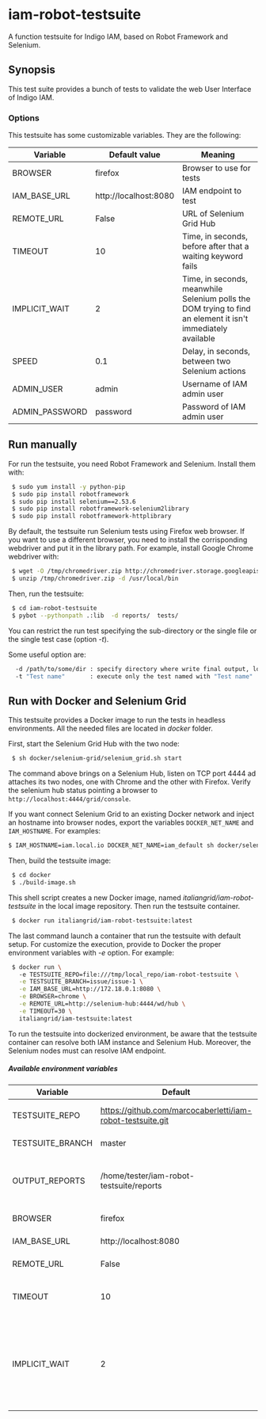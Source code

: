 # iam-robot-testsuite
A function testsuite for Indigo IAM,  based on Robot Framework and Selenium.

## Synopsis
This test suite provides a bunch of tests to validate the web User Interface of Indigo IAM.

### Options
This testsuite has some customizable variables. They are the following:

| Variable       | Default value         | Meaning |
| -------------- | ----------------------| ------- |
| BROWSER        | firefox               | Browser to use for tests |
| IAM_BASE_URL   | http://localhost:8080 | IAM endpoint to test |
| REMOTE_URL     | False                 | URL of Selenium Grid Hub |
| TIMEOUT        | 10                    | Time, in seconds, before after that a waiting keyword fails |
| IMPLICIT_WAIT  | 2                     | Time, in seconds, meanwhile Selenium polls the DOM trying to find an element it isn't immediately available |
| SPEED          | 0.1                   | Delay, in seconds, between two Selenium actions |
| ADMIN_USER     | admin                 | Username of IAM admin user |
| ADMIN_PASSWORD | password              | Password of IAM admin user |



## Run manually
For run the testsuite, you need Robot Framework and Selenium. Install them with:

```bash
 $ sudo yum install -y python-pip
 $ sudo pip install robotframework
 $ sudo pip install selenium==2.53.6
 $ sudo pip install robotframework-selenium2library
 $ sudo pip install robotframework-httplibrary
```

By default, the testsuite run Selenium tests using Firefox web browser. If you want to use a different browser, you need to install
the corrisponding webdriver and put it in the library path.
For example, install Google Chrome webdriver with:

```bash
 $ wget -O /tmp/chromedriver.zip http://chromedriver.storage.googleapis.com/2.23/chromedriver_linux64.zip
 $ unzip /tmp/chromedriver.zip -d /usr/local/bin

```

Then, run the testsuite:
```bash
 $ cd iam-robot-testsuite
 $ pybot --pythonpath .:lib  -d reports/  tests/

```

You can restrict the run test specifying the sub-directory or the single file or the single test case (option _-t_).

Some useful option are:
```bash
  -d /path/to/some/dir : specify directory where write final output, log and report
  -t "Test name"       : execute only the test named with "Test name"
```

## Run with Docker and Selenium Grid
This testsuite provides a Docker image to run the tests in headless environments. 
All the needed files are located in _docker_ folder.

First, start the Selenium Grid Hub with the two node:
```bash
 $ sh docker/selenium-grid/selenium_grid.sh start
```
The command above brings on a Selenium Hub, listen on TCP port 4444 ad attaches its two nodes, one with Chrome and the other with Firefox.
Verify the selenium hub status pointing a browser to `http://localhost:4444/grid/console`.

If you want connect Selenium Grid to an existing Docker network and inject an hostname into browser nodes, 
export the variables `DOCKER_NET_NAME` and `IAM_HOSTNAME`. For examples:

```bash
$ IAM_HOSTNAME=iam.local.io DOCKER_NET_NAME=iam_default sh docker/selenium-grid/selenium_grid.sh start
```

Then, build the testsuite image:
```bash
 $ cd docker
 $ ./build-image.sh
```
This shell script creates a new Docker image, named _italiangrid/iam-robot-testsuite_ in the local image repository.
Then run the testsuite container.

```bash
 $ docker run italiangrid/iam-robot-testsuite:latest
```

The last command launch a container that run the testsuite with default setup. For customize the execution, provide to Docker the proper environment variables with _-e_ option.
For example:

```bash
 $ docker run \ 
   -e TESTSUITE_REPO=file:///tmp/local_repo/iam-robot-testsuite \
   -e TESTSUITE_BRANCH=issue/issue-1 \
   -e IAM_BASE_URL=http://172.18.0.1:8080 \
   -e BROWSER=chrome \
   -e REMOTE_URL=http://selenium-hub:4444/wd/hub \
   -e TIMEOUT=30 \
   italiangrid/iam-testsuite:latest
```

To run the testsuite into dockerized environment, be aware that the testsuite container can resolve both IAM instance and Selenium Hub. 
Moreover, the Selenium nodes must can resolve IAM endpoint.

##### Available environment variables

| Variable             | Default                                                      | Meaning |
| -------------------- | ------------------------------------------------------------ | ------- |
| TESTSUITE_REPO       | https://github.com/marcocaberletti/iam-robot-testsuite.git   | Repository hosting testsuite code |
| TESTSUITE_BRANCH     | master                                                       | Git branch to checkout |
| OUTPUT_REPORTS       | /home/tester/iam-robot-testsuite/reports                     | Directory where RobotFramework save execution report and tests outputs |
| BROWSER              | firefox                                                      | Browser to use for tests |
| IAM_BASE_URL         | http://localhost:8080                                        | IAM endpoint to test |
| REMOTE_URL           | False                                                        | URL of Selenium Grid Hub to use |
| TIMEOUT              | 10                                                           | Time, in seconds, after that a keyword fails |
| IMPLICIT_WAIT        | 2                                                            | Time, in seconds, meanwhile Selenium polls the DOM trying to find an element it isn't immediately available |
